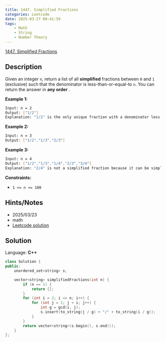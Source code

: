 ```yaml
---
title: 1447. Simplified Fractions
categories: Leetcode
date: 2025-03-27 00:41:59
tags:
    - Math
    - String
    - Number Theory
---
```


[1447. Simplified Fractions](https://leetcode.com/problems/simplified-fractions/description/)

## Description

Given an integer `n`, return a list of all **simplified**  fractions between `0` and `1` (exclusive) such that the denominator is less-than-or-equal-to `n`. You can return the answer in **any order** .

**Example 1:**

```bash
Input: n = 2
Output: ["1/2"]
Explanation: "1/2" is the only unique fraction with a denominator less-than-or-equal-to 2.
```

**Example 2:**

```bash
Input: n = 3
Output: ["1/2","1/3","2/3"]
```

**Example 3:**

```bash
Input: n = 4
Output: ["1/2","1/3","1/4","2/3","3/4"]
Explanation: "2/4" is not a simplified fraction because it can be simplified to "1/2".
```

**Constraints:**

- `1 <= n <= 100`

## Hints/Notes

- 2025/03/23
- math
- [Leetcode solution](https://leetcode.cn/problems/simplified-fractions/solutions/1250991/zui-jian-fen-shu-by-leetcode-solution-98zy/)

## Solution

Language: **C++**

```C++
class Solution {
public:
    unordered_set<string> s;

    vector<string> simplifiedFractions(int n) {
        if (n == 1) {
            return {};
        }
        for (int i = 2; i <= n; i++) {
            for (int j = 1; j < i; j++) {
                int g = gcd(i, j);
                s.insert(to_string(j / g) + "/" + to_string(i / g));
            }
        }
        return vector<string>(s.begin(), s.end());
    }
};
```
